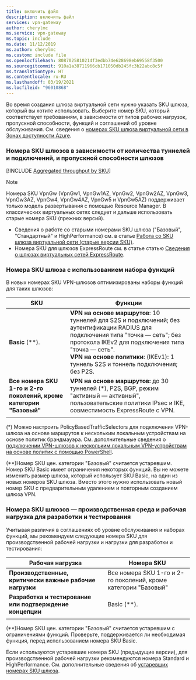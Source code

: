 ```yaml
---
title: включить файл
description: включить файл
services: vpn-gateway
author: cherylmc
ms.service: vpn-gateway
ms.topic: include
ms.date: 11/12/2019
ms.author: cherylmc
ms.custom: include file
ms.openlocfilehash: 8087025810214f3edbb74e628698eb69558f3500
ms.sourcegitcommit: 910a1a38711966cb171050db245fc3b22abc8c5f
ms.translationtype: HT
ms.contentlocale: ru-RU
ms.lasthandoff: 03/19/2021
ms.locfileid: "96010868"
---
```

Во время создания шлюза виртуальной сети нужно указать SKU шлюза, который вы хотите использовать. Выберите номер SKU, который соответствует требованиям, в зависимости от типов рабочих нагрузок, пропускной способности, функций и соглашений об уровне обслуживания. См. сведения о [номерах SKU шлюза виртуальной сети в Зонах доступности Azure](../articles/vpn-gateway/about-zone-redundant-vnet-gateways.md).

###  <a name="gateway-skus-by-tunnel-connection-and-throughput"></a><a name="benchmark"></a>Номера SKU шлюзов в зависимости от количества туннелей и подключений, и пропускной способности шлюзов

[!INCLUDE [Aggregated throughput by SKU](./vpn-gateway-table-gwtype-aggtput-include.md)]

> [!NOTE]
> Номера SKU VpnGw (VpnGw1, VpnGw1AZ, VpnGw2, VpnGw2AZ, VpnGw3, VpnGw3AZ, VpnGw4, VpnGw4AZ, VpnGw5 и VpnGw5AZ) поддерживает только модель развертывания с помощью Resource Manager. В классических виртуальных сетях следует и дальше использовать старые номера SKU (прежних версий).
>  * Сведения о работе со старыми номерами SKU шлюза ("Базовый", "Стандартный" и HighPerformance) см. в статье [Работа со SKU шлюза виртуальной сети (старые версии SKU)](../articles/vpn-gateway/vpn-gateway-about-skus-legacy.md).
>  * Номера SKU для шлюзов ExpressRoute см. в статье статью [Сведения о шлюзах виртуальных сетей ExpressRoute](../articles/expressroute/expressroute-about-virtual-network-gateways.md).
>

###  <a name="gateway-skus-by-feature-set"></a><a name="feature"></a>Номера SKU шлюза с использованием набора функций

В новых номерах SKU VPN-шлюзов оптимизированы наборы функций для таких шлюзов:

| **SKU**| **Функции**|
| ---    | ---         |
|**Basic** (\*\*).   | **VPN на основе маршрутов**: 10 туннелей для S2S и подключений; без аутентификации RADIUS для подключения типа "точка — сеть"; без протокола IKEv2 для подключения типа "точка — сеть".<br>**VPN на основе политики**: (IKEv1): 1 туннель S2S и тоннель подключения; без P2S.|
| **Все номера SKU 1-го и 2-го поколений, кроме категории "Базовый"** | **VPN на основе маршрутов:** до 30 туннелей (\*), P2S, BGP, режим "активный — активный", пользовательские политики IPsec и IKE, совместимость ExpressRoute с VPN. |
|        |             |

(*) Можно настроить PolicyBasedTrafficSelectors для подключения VPN-шлюза на основе маршрутов к нескольким локальным устройствам на основе политик брандмауэра. См. дополнительные сведения о [подключении VPN-шлюзов к нескольким локальным VPN-устройствам на основе политик с помощью PowerShell](../articles/vpn-gateway/vpn-gateway-connect-multiple-policybased-rm-ps.md).

(\*\*)Номер SKU цен. категории "Базовый" считается устаревшим. Номер SKU Basic имеет ограничения некоторых функций. Вы не можете изменить размер шлюза, который использует SKU Basic, на один из новых номеров SKU шлюза. Вместо этого нужно использовать новый номер SKU с предварительным удалением и повторным созданием шлюза VPN.

###  <a name="gateway-skus---production-vs-dev-test-workloads"></a><a name="workloads"></a>Номера SKU шлюзов — производственная среда и рабочая нагрузка для разработки и тестирования

Учитывая различия в соглашениях об уровне обслуживания и наборах функций, мы рекомендуем следующие номера SKU для производственной рабочей нагрузки и нагрузки для разработки и тестирования:

| **Рабочая нагрузка**                       | **Номера SKU**               |
| ---                                | ---                    |
| **Производственные, критически важные рабочие нагрузки** | Все номера SKU 1-го и 2-го поколений, кроме категории "Базовый" |
| **Разработка и тестирование или подтверждение концепции**   | Basic (\*\*).                 |
|                                    |                        |

(\*\*)Номер SKU цен. категории "Базовый" считается устаревшим с ограничениями функций. Проверьте, поддерживается ли необходимая функция, перед использованием номера SKU Basic.

Если используются устаревшие номера SKU (предыдущие версии), для производственной рабочей нагрузки рекомендуются номера Standard и HighPerformance. См. дополнительные сведения об [устаревших номерах SKU шлюза](../articles/vpn-gateway/vpn-gateway-about-skus-legacy.md).

